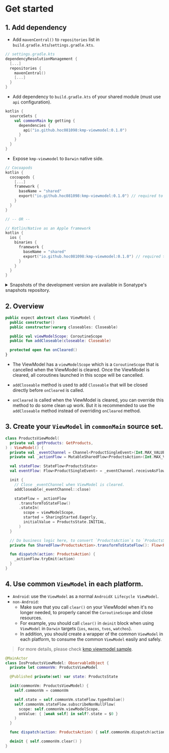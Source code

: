 # Get started

## 1. Add dependency

- Add `mavenCentral()` to `repositories` list in `build.gradle.kts`/`settings.gradle.kts`.

```kotlin
// settings.gradle.kts
dependencyResolutionManagement {
  [...]
  repositories {
    mavenCentral()
    [...]
  }
}
```

- Add dependency to `build.gradle.kts` of your shared module (must use `api` configuration).

```kotlin
kotlin {
  sourceSets {
    val commonMain by getting {
      dependencies {
        api("io.github.hoc081098:kmp-viewmodel:0.1.0")
      }
    }
  }
}
```

- Expose `kmp-viewmodel` to `Darwin` native side.

```kotlin
// Cocoapods
kotlin {
  cocoapods {
    [...]
    framework {
      baseName = "shared"
      export("io.github.hoc081098:kmp-viewmodel:0.1.0") // required to expose the classes to iOS.
    }
  }
}

// -- OR --

// Kotlin/Native as an Apple framework
kotlin {
  ios {
    binaries {
      framework {
        baseName = "shared"
        export("io.github.hoc081098:kmp-viewmodel:0.1.0") // required to expose the classes to iOS.
      }
    }
  }
}
```

<details>
<summary>Snapshots of the development version are available in Sonatype's snapshots repository.</summary>
<p>

```kotlin
dependencyResolutionManagement {
  repositoriesMode.set(RepositoriesMode.PREFER_PROJECT)
  repositories {
    maven(url = "https://s01.oss.sonatype.org/content/repositories/snapshots/")
    [...]
  }
}

dependencies {
  api("io.github.hoc081098:kmp-viewmodel:0.1.1-SNAPSHOT")
}
```

</p>
</details>

## 2. Overview

```kotlin
public expect abstract class ViewModel {
  public constructor()
  public constructor(vararg closeables: Closeable)

  public val viewModelScope: CoroutineScope
  public fun addCloseable(closeable: Closeable)

  protected open fun onCleared()
}
```

- The ViewModel has a `viewModelScope` which is a `CoroutineScope` that is cancelled when the
  ViewModel
  is cleared. Once the ViewModel is cleared, all coroutines launched in this scope will be
  cancelled.

- `addCloseable` method is used to add `Closeable` that will be closed directly before `onCleared`
  is called.

- `onCleared` is called when the ViewModel is cleared, you can override this method to do some clean
  up work.
  But it is recommended to use the `addCloseable` method instead of overriding `onCleared` method.


## 3. Create your `ViewModel` in `commonMain` source set.

```kotlin
class ProductsViewModel(
  private val getProducts: GetProducts,
) : ViewModel() {
  private val _eventChannel = Channel<ProductSingleEvent>(Int.MAX_VALUE)
  private val _actionFlow = MutableSharedFlow<ProductsAction>(Int.MAX_VALUE)

  val stateFlow: StateFlow<ProductsState>
  val eventFlow: Flow<ProductSingleEvent> = _eventChannel.receiveAsFlow()

  init {
    // Close _eventChannel when ViewModel is cleared.
    addCloseable(_eventChannel::close)

    stateFlow = _actionFlow
      .transformToStateFlow()
      .stateIn(
        scope = viewModelScope,
        started = SharingStarted.Eagerly,
        initialValue = ProductsState.INITIAL,
      )
  }

  // Do business logic here, to convert `ProductsAction`s to `ProductsState`s.
  private fun SharedFlow<ProductsAction>.transformToStateFlow(): Flow<ProductsState> = TODO()

  fun dispatch(action: ProductsAction) {
    _actionFlow.tryEmit(action)
  }
}
```

## 4. Use common `ViewModel` in each platform.

- `Android`: use the `ViewModel` as a normal `AndroidX Lifecycle ViewModel`.
- `non-Android`:
  - Make sure that you call `clear()` on your ViewModel when it's no longer needed,
    to properly cancel the `CoroutineScope` and close resources.
  - For example, you should call `clear()` in `deinit` block when using `ViewModel` in `Darwin`
    targets (`ios`, `macos`, `tvos`, `watchos`).
  - In addition, you should create a wrapper of the common `ViewModel` in each platform, to consume the
    common `ViewModel` easily and safely.

> For more details, please
> check [kmp viewmodel sample](https://github.com/hoc081098/kmp-viewmodel/tree/master/sample).

```Swift
@MainActor
class IosProductsViewModel: ObservableObject {
  private let commonVm: ProductsViewModel

  @Published private(set) var state: ProductsState

  init(commonVm: ProductsViewModel) {
    self.commonVm = commonVm

    self.state = self.commonVm.stateFlow.typedValue()
    self.commonVm.stateFlow.subscribeNonNullFlow(
      scope: self.commonVm.viewModelScope,
      onValue: { [weak self] in self?.state = $0 }
    )
  }

  func dispatch(action: ProductsAction) { self.commonVm.dispatch(action: action) }

  deinit { self.commonVm.clear() }
}
```
